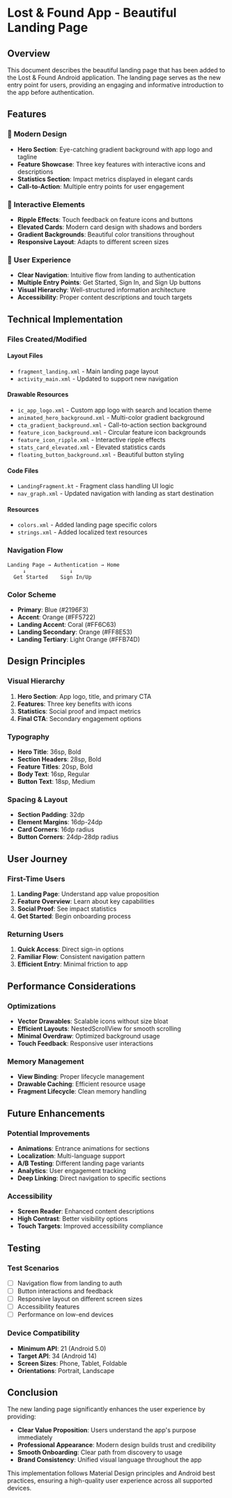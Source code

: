 # Lost & Found App - Beautiful Landing Page

## Overview
This document describes the beautiful landing page that has been added to the Lost & Found Android application. The landing page serves as the new entry point for users, providing an engaging and informative introduction to the app before authentication.

## Features

### 🎨 **Modern Design**
- **Hero Section**: Eye-catching gradient background with app logo and tagline
- **Feature Showcase**: Three key features with interactive icons and descriptions
- **Statistics Section**: Impact metrics displayed in elegant cards
- **Call-to-Action**: Multiple entry points for user engagement

### 🚀 **Interactive Elements**
- **Ripple Effects**: Touch feedback on feature icons and buttons
- **Elevated Cards**: Modern card design with shadows and borders
- **Gradient Backgrounds**: Beautiful color transitions throughout
- **Responsive Layout**: Adapts to different screen sizes

### 📱 **User Experience**
- **Clear Navigation**: Intuitive flow from landing to authentication
- **Multiple Entry Points**: Get Started, Sign In, and Sign Up buttons
- **Visual Hierarchy**: Well-structured information architecture
- **Accessibility**: Proper content descriptions and touch targets

## Technical Implementation

### **Files Created/Modified**

#### Layout Files
- `fragment_landing.xml` - Main landing page layout
- `activity_main.xml` - Updated to support new navigation

#### Drawable Resources
- `ic_app_logo.xml` - Custom app logo with search and location theme
- `animated_hero_background.xml` - Multi-color gradient background
- `cta_gradient_background.xml` - Call-to-action section background
- `feature_icon_background.xml` - Circular feature icon backgrounds
- `feature_icon_ripple.xml` - Interactive ripple effects
- `stats_card_elevated.xml` - Elevated statistics cards
- `floating_button_background.xml` - Beautiful button styling

#### Code Files
- `LandingFragment.kt` - Fragment class handling UI logic
- `nav_graph.xml` - Updated navigation with landing as start destination

#### Resources
- `colors.xml` - Added landing page specific colors
- `strings.xml` - Added localized text resources

### **Navigation Flow**
```
Landing Page → Authentication → Home
     ↓              ↓
  Get Started    Sign In/Up
```

### **Color Scheme**
- **Primary**: Blue (#2196F3)
- **Accent**: Orange (#FF5722)
- **Landing Accent**: Coral (#FF6C63)
- **Landing Secondary**: Orange (#FF8E53)
- **Landing Tertiary**: Light Orange (#FFB74D)

## Design Principles

### **Visual Hierarchy**
1. **Hero Section**: App logo, title, and primary CTA
2. **Features**: Three key benefits with icons
3. **Statistics**: Social proof and impact metrics
4. **Final CTA**: Secondary engagement options

### **Typography**
- **Hero Title**: 36sp, Bold
- **Section Headers**: 28sp, Bold
- **Feature Titles**: 20sp, Bold
- **Body Text**: 16sp, Regular
- **Button Text**: 18sp, Medium

### **Spacing & Layout**
- **Section Padding**: 32dp
- **Element Margins**: 16dp-24dp
- **Card Corners**: 16dp radius
- **Button Corners**: 24dp-28dp radius

## User Journey

### **First-Time Users**
1. **Landing Page**: Understand app value proposition
2. **Feature Overview**: Learn about key capabilities
3. **Social Proof**: See impact statistics
4. **Get Started**: Begin onboarding process

### **Returning Users**
1. **Quick Access**: Direct sign-in options
2. **Familiar Flow**: Consistent navigation pattern
3. **Efficient Entry**: Minimal friction to app

## Performance Considerations

### **Optimizations**
- **Vector Drawables**: Scalable icons without size bloat
- **Efficient Layouts**: NestedScrollView for smooth scrolling
- **Minimal Overdraw**: Optimized background usage
- **Touch Feedback**: Responsive user interactions

### **Memory Management**
- **View Binding**: Proper lifecycle management
- **Drawable Caching**: Efficient resource usage
- **Fragment Lifecycle**: Clean memory handling

## Future Enhancements

### **Potential Improvements**
- **Animations**: Entrance animations for sections
- **Localization**: Multi-language support
- **A/B Testing**: Different landing page variants
- **Analytics**: User engagement tracking
- **Deep Linking**: Direct navigation to specific sections

### **Accessibility**
- **Screen Reader**: Enhanced content descriptions
- **High Contrast**: Better visibility options
- **Touch Targets**: Improved accessibility compliance

## Testing

### **Test Scenarios**
- [ ] Navigation flow from landing to auth
- [ ] Button interactions and feedback
- [ ] Responsive layout on different screen sizes
- [ ] Accessibility features
- [ ] Performance on low-end devices

### **Device Compatibility**
- **Minimum API**: 21 (Android 5.0)
- **Target API**: 34 (Android 14)
- **Screen Sizes**: Phone, Tablet, Foldable
- **Orientations**: Portrait, Landscape

## Conclusion

The new landing page significantly enhances the user experience by providing:
- **Clear Value Proposition**: Users understand the app's purpose immediately
- **Professional Appearance**: Modern design builds trust and credibility
- **Smooth Onboarding**: Clear path from discovery to usage
- **Brand Consistency**: Unified visual language throughout the app

This implementation follows Material Design principles and Android best practices, ensuring a high-quality user experience across all supported devices.
